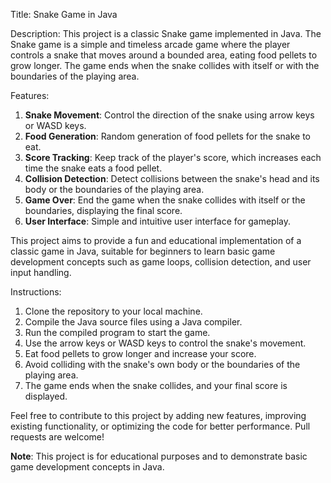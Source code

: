Title: Snake Game in Java

Description:
This project is a classic Snake game implemented in Java. The Snake game is a simple and timeless arcade game where the player controls a snake that moves around a bounded area, eating food pellets to grow longer. The game ends when the snake collides with itself or with the boundaries of the playing area.

Features:
1. **Snake Movement**: Control the direction of the snake using arrow keys or WASD keys.
2. **Food Generation**: Random generation of food pellets for the snake to eat.
3. **Score Tracking**: Keep track of the player's score, which increases each time the snake eats a food pellet.
4. **Collision Detection**: Detect collisions between the snake's head and its body or the boundaries of the playing area.
5. **Game Over**: End the game when the snake collides with itself or the boundaries, displaying the final score.
6. **User Interface**: Simple and intuitive user interface for gameplay.

This project aims to provide a fun and educational implementation of a classic game in Java, suitable for beginners to learn basic game development concepts such as game loops, collision detection, and user input handling.

Instructions:
1. Clone the repository to your local machine.
2. Compile the Java source files using a Java compiler.
3. Run the compiled program to start the game.
4. Use the arrow keys or WASD keys to control the snake's movement.
5. Eat food pellets to grow longer and increase your score.
6. Avoid colliding with the snake's own body or the boundaries of the playing area.
7. The game ends when the snake collides, and your final score is displayed.

Feel free to contribute to this project by adding new features, improving existing functionality, or optimizing the code for better performance. Pull requests are welcome!

**Note**: This project is for educational purposes and to demonstrate basic game development concepts in Java.
